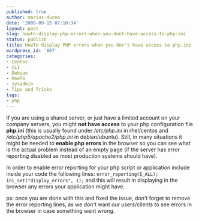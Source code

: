 ```yaml
---
published: true
author: marius-ducea
date: '2009-09-15 07:10:34'
layout: post
slug: howto-display-php-errors-when-you-dont-have-access-to-php-ini
status: publish
title: HowTo display PHP errors when you don't have access to php.ini
wordpress_id: '867'
categories:
- Centos
- CLI
- Debian
- HowTo
- sysadmin
- Tips and Tricks
tags:
- php
---
```


If you are using a shared server, or just have a limited account on your company servers, you might **not have access** to your php configuration file **php.ini** (this is usually found under _/etc/php.ini_ in rhel/centos and _/etc/php5/apache2/php.ini_ in debian/ubuntu). Still, in many situations it might be needed to **enable php errors** in the browser so you can see what is the actual problem instead of an empty page (if the server has error reporting disabled as most production systems should have).

In order to enable error reporting for your php script or application include inside your code the following lines:
`error_reporting(E_ALL);
ini_set("display_errors", 1);`
and this will result in displaying in the browser any errors your application might have.

ps: once you are done with this and fixed the issue, don't forget to remove the error reporting lines, as we don't want our users/clients to see errors in the browser in case something went wrong.
